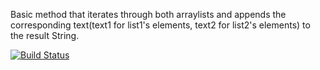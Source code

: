 Basic method that iterates through both arraylists and appends the corresponding text(text1 for list1's elements, text2 for list2's elements) to the result String.

[![Build Status](https://app.travis-ci.com/byyavuzyigit/bil481_spring_hw1.svg?token=Fe2LEgFkQ6iXbfe4Vowz&branch=main)](https://app.travis-ci.com/byyavuzyigit/bil481_spring_hw1)